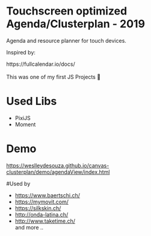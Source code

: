 # Touchscreen optimized Agenda/Clusterplan - 2019
Agenda and resource planner for touch devices.
<br>
<p>Inspired by:<p>
https://fullcalendar.io/docs/
  
<br>
<br>
This was one of my first JS Projects 🧒
<br>

# Used Libs
- PixiJS
- Moment

# Demo
https://weslleydesouza.github.io/canvas-clusterplan/demo/agendaView/index.html

#Used by
- https://www.baertschi.ch/
- https://mymovit.com/
- https://silkskin.ch/
- http://onda-latina.ch/
- http://www.taketime.ch/ <br>
and more ..

